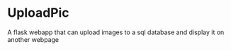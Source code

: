 # UploadPic
A flask webapp that can upload images to a sql database and display it on another webpage
